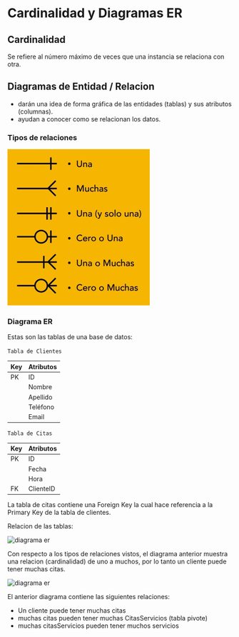 # Cardinalidad y Diagramas ER

## Cardinalidad

Se refiere al número máximo de veces que una instancia se relaciona con otra.

## Diagramas de Entidad / Relacion

- darán una idea de forma gráfica de las entidades (tablas) y sus atributos (columnas).
- ayudan a conocer como se relacionan los datos.

### Tipos de relaciones

![tipos de relaciones](./img/tipos-de-relaciones.jpg)

### Diagrama ER

Estas son las tablas de una base de datos:

```Tabla de Clientes```

|Key|Atributos|
|---|---------|
|PK |ID       |
|   |Nombre   |
|   |Apellido |
|   |Teléfono |
|   |Email    |

```Tabla de Citas```

|Key|Atributos|
|---|---------|
|PK |ID       |
|   |Fecha    |
|   |Hora     |
|FK |ClienteID|

La tabla de citas contiene una Foreign Key la cual hace referencia a la Primary Key de la tabla de clientes.

Relacion de las tablas:

![diagrama er](./img/diagrama-er.jpg)

Con respecto a los tipos de relaciones vistos, el diagrama anterior muestra una relacion (cardinalidad) de uno a muchos, por lo tanto un cliente puede tener muchas citas.

![diagrama er](./img/diagrama-completo.jpg)

El anterior diagrama contiene las siguientes relaciones:

- Un cliente puede tener muchas citas
- muchas citas pueden tener muchas CitasServicios (tabla pivote)
- muchas citasServicios pueden tener muchos servicios
